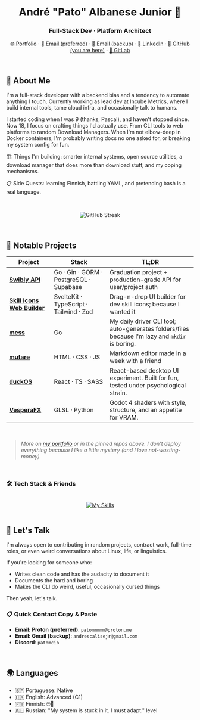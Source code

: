<h1 align="center">André "Pato" Albanese Junior 🦆</h1>
<h3 align="center">Full-Stack Dev · Platform Architect</h3>

<p align="center">
	<a href="https://www.devkcud.com">🌐 Portfolio</a> ·
	<a href="mailto:patommmmm@proton.me">📧 Email (preferred)</a> · 
	<a href="mailto:andrescalisejr@gmail.com">📧 Email (backup)</a> · 
	<a href="https://www.linkedin.com/in/andre-albanese-junior">🔗 LinkedIn</a> · 
	<a href="https://github.com/devkcud">🐙 GitHub (you are here)</a> · 
	<a href="https://gitlab.com/patomcio">🦊 GitLab</a>
</p>

<br>

## 🧠 About Me

I'm a full-stack developer with a backend bias and a tendency to automate anything I touch. Currently working as lead dev at Incube Metrics, where I build internal tools, tame cloud infra, and occasionally talk to humans.

I started coding when I was 9 (thanks, Pascal), and haven't stopped since. Now 18, I focus on crafting things I'd actually use. From CLI tools to web platforms to random Download Managers. When I'm not elbow-deep in Docker containers, I'm probably writing docs no one asked for, or breaking my system config for fun.

🏗️ Things I'm building: smarter internal systems, open source utilities, a download manager that does more than download stuff, and my coping mechanisms.

📋 Side Quests: learning Finnish, battling YAML, and pretending bash is a real language.

<br>

<p align="center">
	<img src="https://streak-stats.devkcud.com?user=devkcud&theme=transparent&hide_border=true&short_numbers=true" alt="GitHub Streak" />
</p>

<br>

## 📌 Notable Projects

| Project                                                                   | Stack                                   | TL;DR                                                                                          |
| ------------------------------------------------------------------------- | --------------------------------------- | ---------------------------------------------------------------------------------------------- |
| [**Swibly API**](https://github.com/swibly/swibly-api)                    | Go · Gin · GORM · PostgreSQL · Supabase | Graduation project + production-grade API for user/project auth                                |
| [**Skill Icons Web Builder**](https://github.com/devkcud/skill-icons-web) | SvelteKit · TypeScript · Tailwind · Zod | Drag-n-drop UI builder for dev skill icons; because I wanted it                                |
| [**mess**](https://github.com/devkcud/mess)                               | Go                                      | My daily driver CLI tool; auto-generates folders/files because I'm lazy and `mkdir` is boring. |
| [**mutare**](https://github.com/devkcud/mutare)                           | HTML · CSS · JS                         | Markdown editor made in a week with a friend                                                   |
| [**duckOS**](https://github.com/devkcud/duckos)                           | React · TS · SASS                       | React-based desktop UI experiment. Built for fun, tested under psychological strain.           |
| [**VesperaFX**](https://github.com/devkcud/VesperaFX)                     | GLSL · Python                           | Godot 4 shaders with style, structure, and an appetite for VRAM.                               |

<br>

> _More on [my portfolio](https://www.devkcud.com) or in the pinned repos above. I don't deploy everything because I like a little mystery (and I love not-wasting-money)._

<br>

### 🛠️ Tech Stack & Friends

<br>

<div align="center">
	<a href="https://skillicons.dev">
		<img src="https://skillicons.dev/icons?i=golang,rust,cs,typescript,javascript,python,react,nextjs,svelte,django,dotnet,tailwindcss,mongodb,mysql,postgresql,firebase,supabase,linux,docker,kubernetes,aws,gcp,githubactions,unity,gamemakerstudio&theme=dark&perline=10" alt="My Skills" />
	</a>
</div>

<br>

## 🤝 Let's Talk

I'm always open to contributing in random projects, contract work, full-time roles, or even weird conversations about Linux, life, or linguistics.

If you're looking for someone who:

- Writes clean code and has the audacity to document it
- Documents the hard and boring
- Makes the CLI do weird, useful, occasionally cursed things

Then yeah, let's talk.

### 📋 Quick Contact Copy & Paste

- **Email: Proton (preferred)**: `patommmmm@proton.me`
- **Email: Gmail (backup)**: `andrescalisejr@gmail.com`
- **Discord**: `patomcio`

<br>

## 🌍 Languages

- 🇧🇷 Portuguese: Native
- 🇺🇸 English: Advanced (C1)
- 🇫🇮 Finnish: 🤓🤫
- 🇷🇺 Russian: "My system is stuck in it. I must adapt." level

<br>
